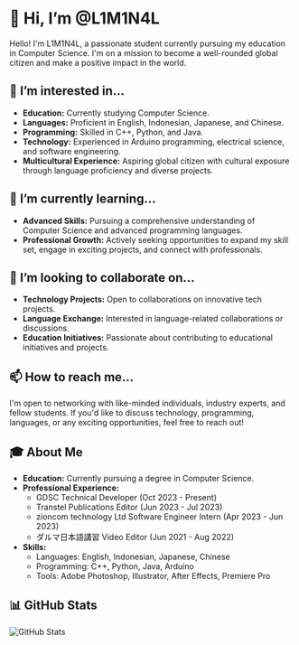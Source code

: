 # 👋 Hi, I’m @L1M1N4L

Hello! I'm L1M1N4L, a passionate student currently pursuing my education in Computer Science. I'm on a mission to become a well-rounded global citizen and make a positive impact in the world.

## 👀 I’m interested in...

- **Education:** Currently studying Computer Science.
- **Languages:** Proficient in English, Indonesian, Japanese, and Chinese.
- **Programming:** Skilled in C++, Python, and Java.
- **Technology:** Experienced in Arduino programming, electrical science, and software engineering.
- **Multicultural Experience:** Aspiring global citizen with cultural exposure through language proficiency and diverse projects.

## 🌱 I’m currently learning...

- **Advanced Skills:** Pursuing a comprehensive understanding of Computer Science and advanced programming languages.
- **Professional Growth:** Actively seeking opportunities to expand my skill set, engage in exciting projects, and connect with professionals.

## 💞 I’m looking to collaborate on...

- **Technology Projects:** Open to collaborations on innovative tech projects.
- **Language Exchange:** Interested in language-related collaborations or discussions.
- **Education Initiatives:** Passionate about contributing to educational initiatives and projects.

## 📫 How to reach me...

I'm open to networking with like-minded individuals, industry experts, and fellow students. If you'd like to discuss technology, programming, languages, or any exciting opportunities, feel free to reach out!

## 🎓 About Me

- **Education:** Currently pursuing a degree in Computer Science.
- **Professional Experience:**
  - GDSC Technical Developer (Oct 2023 - Present)
  - Transtel Publications Editor (Jun 2023 - Jul 2023)
  - zioncom technology Ltd Software Engineer Intern (Apr 2023 - Jun 2023)
  - ダルマ日本語講習 Video Editor (Jun 2021 - Aug 2022)
- **Skills:**
  - Languages: English, Indonesian, Japanese, Chinese
  - Programming: C++, Python, Java, Arduino
  - Tools: Adobe Photoshop, Illustrator, After Effects, Premiere Pro

## 📊 GitHub Stats

![GitHub Stats](https://github-readme-stats.vercel.app/api?L1M1N4L=&theme=radical)
